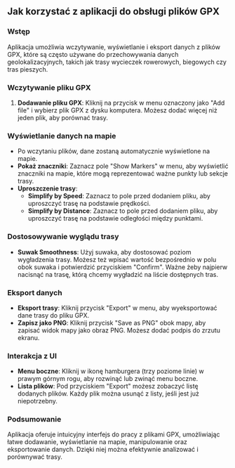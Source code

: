 ## Jak korzystać z aplikacji do obsługi plików GPX

### Wstęp
Aplikacja umożliwia wczytywanie, wyświetlanie i eksport danych z plików GPX, które są często używane do przechowywania danych geolokalizacyjnych, takich jak trasy wycieczek rowerowych, biegowych czy tras pieszych.

### Wczytywanie pliku GPX
1. **Dodawanie pliku GPX**: Kliknij na przycisk w menu oznaczony jako "Add file" i wybierz plik GPX z dysku komputera. Możesz dodać więcej niż jeden plik, aby porównać trasy.
   
### Wyświetlanie danych na mapie
- Po wczytaniu plików, dane zostaną automatycznie wyświetlone na mapie.
- **Pokaż znaczniki**: Zaznacz pole "Show Markers" w menu, aby wyświetlić znaczniki na mapie, które mogą reprezentować ważne punkty lub sekcje trasy.
- **Uproszczenie trasy**:
  - **Simplify by Speed**: Zaznacz to pole przed dodaniem pliku, aby uproszczyć trasę na podstawie prędkości.
  - **Simplify by Distance**: Zaznacz to pole przed dodaniem pliku, aby uproszczyć trasę na podstawie odległości między punktami.
  
### Dostosowywanie wyglądu trasy
- **Suwak Smoothness**: Użyj suwaka, aby dostosować poziom wygładzenia trasy. Możesz też wpisać wartość bezpośrednio w polu obok suwaka i potwierdzić przyciskiem "Confirm". Ważne żeby najpierw nacisnąć na trasę, którą chcemy wygładzić na liście dostępnych tras.

### Eksport danych
- **Eksport trasy**: Kliknij przycisk "Export" w menu, aby wyeksportować dane trasy do pliku GPX.
- **Zapisz jako PNG**: Kliknij przycisk "Save as PNG" obok mapy, aby zapisać widok mapy jako obraz PNG. Możesz dodać podpis do zrzutu ekranu.

### Interakcja z UI
- **Menu boczne**: Kliknij w ikonę hamburgera (trzy poziome linie) w prawym górnym rogu, aby rozwinąć lub zwinąć menu boczne.
- **Lista plików**: Pod przyciskiem "Export" możesz zobaczyć listę dodanych plików. Każdy plik można usunąć z listy, jeśli jest już niepotrzebny.

### Podsumowanie
Aplikacja oferuje intuicyjny interfejs do pracy z plikami GPX, umożliwiając łatwe dodawanie, wyświetlanie na mapie, manipulowanie oraz eksportowanie danych. Dzięki niej można efektywnie analizować i porównywać trasy.
